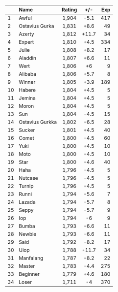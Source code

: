 | |Name|Rating|+/-|Exp|
|-|:---|:----:|:-:|--:|
|1|Awful|1,904|-5.1|417|
|2|Ostavius Gurka|1,831|+8.6|49|
|3|Azerty|1,812|+11.7|34|
|4|Expert|1,810|+4.5|334|
|5|Julie|1,808|+8.2|17|
|6|Aladdin|1,807|+6.6|11|
|7|Wert|1,806|+6|9|
|8|Alibaba|1,806|+5.7|8|
|9|Winner|1,805|+3.9|189|
|10|Habere|1,804|+4.5|5|
|11|Jemina|1,804|+4.5|5|
|12|Moron|1,804|+4.5|5|
|13|Sun|1,804|-4.5|15|
|14|Ostavius Gurkka|1,802|-6.5|28|
|15|Sucker|1,801|+4.5|40|
|16|Comet|1,800|-4.5|60|
|17|Yuki|1,800|+4.5|10|
|18|Moto|1,800|-4.5|10|
|19|Star|1,800|-4.6|40|
|20|Haha|1,796|-4.5|5|
|21|Nutcase|1,796|-4.5|5|
|22|Turnip|1,796|-4.5|5|
|23|Runni|1,794|-5.6|7|
|24|Lazada|1,794|-5.7|8|
|25|Seppy|1,794|-5.7|9|
|26|Iop|1,794|-6|9|
|27|Bumba|1,793|-6.6|11|
|28|Newbie|1,793|-6.6|11|
|29|Said|1,792|-8.2|17|
|30|Uiop|1,788|-11.7|34|
|31|Manfalang|1,787|-8.2|22|
|32|Master|1,783|-4.4|275|
|33|Beginner|1,779|+4.6|180|
|34|Loser|1,711|-4|370|
